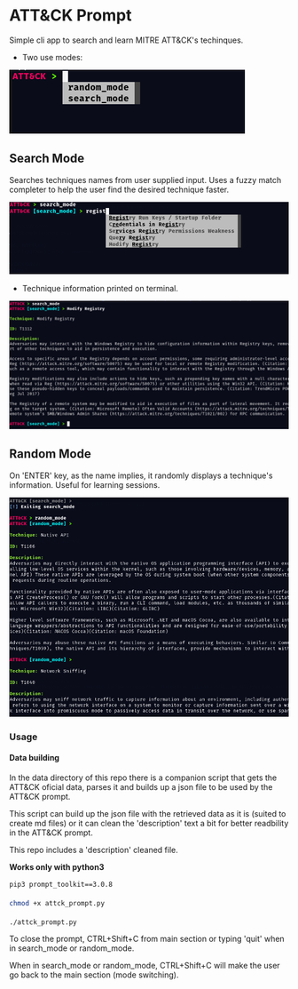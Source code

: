 # ATT&CK Prompt

Simple cli app to search and learn MITRE ATT&CK's techinques.

* Two use modes:

![Mode Selection](/imgs/select_mode.png)

## Search Mode

Searches techniques names from user supplied input. Uses a fuzzy match completer to help the user find the desired technique faster.

![Technique Search suggestions](/imgs/search_technique.png)

* Technique information printed on terminal.

![Technique Information](/imgs/technique_info.png)


## Random Mode

On 'ENTER' key, as the name implies, it randomly displays a technique's information.
Useful for learning sessions.

![Random Mode](/imgs/random_mode.png)

### Usage

#### Data building

In the data directory of this repo there is a companion script that gets the ATT&CK oficial data, parses it and builds up a json file to be used by the ATT&CK prompt.

This script can build up the json file with the retrieved data as it is (suited to create md files) or it can clean the 'description' text a bit for better readbility in the ATT&CK prompt.

This repo includes a 'description' cleaned file.

**Works only with python3**

```bash
pip3 prompt_toolkit==3.0.8

chmod +x attck_prompt.py

./attck_prompt.py
```

To close the prompt, CTRL+Shift+C from main section or typing 'quit' when in search_mode or random_mode.

When in search_mode or random_mode, CTRL+Shift+C will make the user go back to the main section (mode switching).

